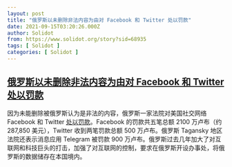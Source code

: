 ```yaml
---
layout: post
title: "俄罗斯以未删除非法内容为由对 Facebook 和 Twitter 处以罚款"
date: 2021-09-15T03:20:26.000Z
author: Solidot
from: https://www.solidot.org/story?sid=68935
tags: [ Solidot ]
categories: [ Solidot ]
---
```

<!--1631676026000-->
[俄罗斯以未删除非法内容为由对 Facebook 和 Twitter 处以罚款](https://www.solidot.org/story?sid=68935)
------

<div>
因为未能删除被俄罗斯认为是非法的内容，俄罗斯一家法院对美国社交网络 Facebook 和 Twitter <a href="https://www.reuters.com/world/europe/russia-fines-facebook-not-deleting-banned-content-2021-09-14/">处以罚款</a>。Facebook 的罚款共五笔总额 2100 万卢布（约 287,850 美元），Twitter 收到两笔罚款总额 500 万卢布。俄罗斯  Tagansky 地区法院还表示消息应用 Telegram 被罚款 900 万卢布。俄罗斯过去几年加大了对互联网和科技巨头的打击，加强了对互联网的控制，要求在俄罗斯开设办事处，将俄罗斯的数据储存在本国境内。
</div>
